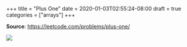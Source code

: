 +++
title = "Plus One"
date = 2020-01-03T02:55:24-08:00
draft = true
categories = ["arrays"]
+++

**Source**: https://leetcode.com/problems/plus-one/

![](/images/problems/plus-one.png)